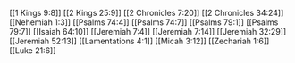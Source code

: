 [[1 Kings 9:8]]
[[2 Kings 25:9]]
[[2 Chronicles 7:20]]
[[2 Chronicles 34:24]]
[[Nehemiah 1:3]]
[[Psalms 74:4]]
[[Psalms 74:7]]
[[Psalms 79:1]]
[[Psalms 79:7]]
[[Isaiah 64:10]]
[[Jeremiah 7:4]]
[[Jeremiah 7:14]]
[[Jeremiah 32:29]]
[[Jeremiah 52:13]]
[[Lamentations 4:1]]
[[Micah 3:12]]
[[Zechariah 1:6]]
[[Luke 21:6]]
